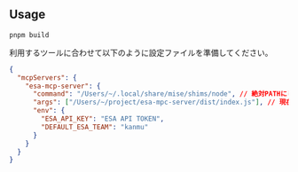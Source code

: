 ## Usage

```
pnpm build
```

利用するツールに合わせて以下のように設定ファイルを準備してください。

```json
{
  "mcpServers": {
    "esa-mcp-server": {
      "command": "/Users/~/.local/share/mise/shims/node", // 絶対PATHにしておく方が無難
      "args": ["/Users/~/project/esa-mpc-server/dist/index.js"], // 現在はローカルbuild想定
      "env": {
        "ESA_API_KEY": "ESA API TOKEN",
        "DEFAULT_ESA_TEAM": "kanmu"
      }
    }
  }
}
```
